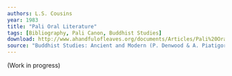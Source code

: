```yaml
---
authors: L.S. Cousins
year: 1983
title: "Pali Oral Literature"
tags: [Bibliography, Pali Canon, Buddhist Studies]
download: http://www.ahandfulofleaves.org/documents/Articles/Pali%20Oral%20Literature_BSAM_Cousins_1983.pdf
source: "Buddhist Studies: Ancient and Modern (P. Denwood & A. Piatigorsky eds.) 1983 pp. 1–11, Buddhism : Critical Concepts in Religious Studies, Vol. I, P. Williams, 2005"
---
```

 
(Work in progress)
